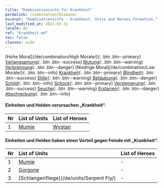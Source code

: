 ```yaml
---
title: "Kombinationsinfo for Krankheit"
permalink: /combination/Disease/
excerpt: "Kombinationsinfo - Krankheit. Units and Heroes Formation."
last_modified_at: 2021-03-31
locale: de
ref: "Krankheit.md"
toc: false
classes: wide
---
```


  [Hohe Moral](/de/combination/High Morale/){: .btn .btn--primary} [Verlangsamung](/de/combination/Slow/){: .btn .btn--success} [Blutung](/de/combination/Bleeding/){: .btn .btn--warning} [Verbrennung](/de/combination/Burning/){: .btn .btn--danger} [Niedrige Moral](/de/combination/Low Morale/){: .btn .btn--info} [Krankheit](/de/combination/Disease/){: .btn .btn--primary} [Blindheit](/de/combination/Blind/){: .btn .btn--success} [Stille](/de/combination/Silence/){: .btn .btn--warning} [Betäubung](/de/combination/Stun/){: .btn .btn--danger} [Schild](/de/combination/Shield/){: .btn .btn--info} [Schock](/de/combination/Static/){: .btn .btn--primary} [Versteinerung](/de/combination/Petrify/){: .btn .btn--success} [Seuche](/de/combination/Plague/){: .btn .btn--warning} [Erstarren](/de/combination/Freeze/){: .btn .btn--danger} [Abschreckung](/de/combination/Deterrence/){: .btn .btn--info} 


#### Einheiten und Helden verursachen „Krankheit“.

  | Nr |  List of Units  | List of Heroes | 
  |:---|:----------------|:---------------| 
  | 1 | [Mumie](/de/units/Mummy/) | [Wystan](/de/heroes/Wystan/) |


#### Einheiten und Helden haben einen Vorteil gegen Feinde mit „Krankheit“.

  | Nr |  List of Units  | List of Heroes | 
  |:---|:----------------|:---------------| 
  | 1 | [Mumie](/de/units/Mummy/) | - |
  | 2 | [Gorgone](/de/units/Gorgon/) | - |
  | 3 | [Schlangenfliege](/de/units/Serpent Fly/) | - |
